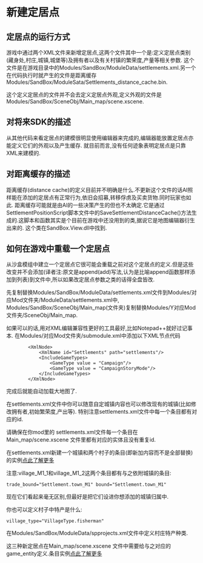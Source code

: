 # 新建定居点
## 定居点的运行方式
游戏中通过两个XML文件来新增定居点,这两个文件其中一个是:定义定居点类别(藏身处,村庄,城镇,城堡等)及拥有者以及有关村镇的繁荣度,产量等相关参数.
这个文件是在游戏目录中的Modules/SandBox/ModuleData/settlements.xml.另一个在代码执行时就产生的文件是距离缓存Modules/SandBox/ModuleSata/Settlements_distance_cache.bin.

这个定义定居点的文件并不会去定义定居点外观,定义外观的文件是Modules/SandBox/SceneObj/Main_map/scene.xscene.


## 对将来SDK的描述
从其他代码来看定居点的建模很明显使用编辑器来完成的,编辑器能放置定居点亦能定义它们的外观以及产生缓存.
就目前而言,没有任何迹象表明定居点是只靠XML来建模的.


## 对距离缓存的描述
距离缓存(distance cache)的定义目前并不明确是什么.不更新这个文件的话AI照样能在添加的定居点有正常行为,依旧会招募,转移俘虏及买卖货物.同时玩家也如此.
距离缓存可能就是由AI的一些决策产生的但也不太确定.它是通过SettlementPositionScript脚本文件中的SaveSettlementDistanceCache()方法生成的.这脚本和函数其实是个目前在游戏中还没用到的类,据说它是地图编辑器衍生出来的.
这个类在SandBox.View.dll中找到.


## 如何在游戏中重载一个定居点
从沙盒模组中建立一个定居点它很可能会重载之前对这个定居点的定义.但是这些改变并不会添加(译者注:原文是append(add)写法,认为是比喻append函数那样添加到列表)到文件中,所以如果改定居点参数之类的话得全盘皆改.

先复制替换Modules/SandBox/ModuleData/settlements.xml文件到Modules/对应Mod文件夹/ModuleData/settlements.xml中, Modules/SandBox/SceneObj/Main_map(文件夹)复制替换Modules/Y对应Mod文件夹/SceneObj/Main_map.

如果可以的话,用对XML编辑兼容性更好的工具最好,比如Notepad++就好过记事本.
在Modules/对应Mod文件夹/submodule.xml中添加以下XML节点代码<XmlNode>
```
		<XmlNode>
			<XmlName id="Settlements" path="settlements"/>
			<IncludeGameTypes>
				<GameType value = "Campaign"/>
				<GameType value = "CampaignStoryMode"/>
			</IncludeGameTypes>
		</XmlNode> 	
```
完成后就能自动加载大地图了.

在settlements.xml文件中你可以随意自定城镇内容也可以修改现有的城镇(比如修改拥有者,初始繁荣度,产出等).
特别注意settlements.xml文件中每一个条目都有对应的id.

请确保在你mod里的 settlements.xml文件每一个条目在Main_map/scene.xscene 文件里都有对应的实体且没有重复id.

在settlements.xml新建一个城镇和两个村子的条目(即新加内容而不是全部替换)的实例[点此了解更多](https://pastebin.com/BuSbQ6x2)

注意:village_M1_1和village_M1_2这两个条目都有与之依附城镇的条目:
```
trade_bound="Settlement.town_M1" bound="Settlement.town_M1"
```
现在它们看起来毫无区别,但最好是把它们设进你想添加的城镇归属中.
 
你也可以定义村子中特产是什么:
```
village_type="VillageType.fisherman"
```
在Modules/SandBox/ModuleData/spprojects.xml文件中定义村庄特产种类.

这三种新定居点在Main_map/scene.xscene 文件中需要给与之对应的game_entity定义.条目实例[点此了解更多](https://pastebin.com/dXcKT7wf)
